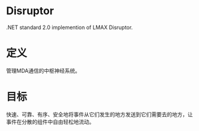 # Disruptor
.NET standard 2.0 implemention of LMAX Disruptor.

# 定义
管理MDA通信的中枢神经系统。

# 目标
快速、可靠、有序、安全地将事件从它们发生的地方发送到它们需要去的地方，让事件在分散的组件中自由轻松地流动。
